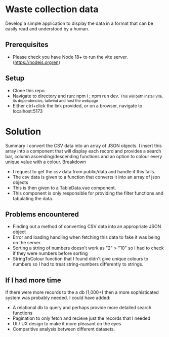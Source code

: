 # Waste collection data
Develop a simple application to display the data in a format that can be easily read and understood by a human.
## Prerequisites
- Please check you have Node 18+ to run the vite server. (https://nodejs.org/en)
## Setup
- Clone this repo
- Navigate to directory and run: npm i ; npm run dev.
<small>This will both install vite, its dependencies, tailwind and host the webpage </small>
- Either ctrl+click the link provided, or on a browser, navigate to localhost:5173
  
# Solution
Summary
I convert the CSV data into an array of JSON objects. I insert this array into a component that will display each record and provides a search bar, column ascending/descending functions and an option to colour every unique value with a colour.
Breakdown
- I request to get the csv data from public/data and handle if this fails.
- The csv data is given to a function that converts it into an array of json objects
- This is then given to a TableData.vue component.
- This component is only responsible for providing the filter functions and tabulating the data.
  
## Problems encountered
- Finding out a method of converting CSV data into an appropriate JSON object
- Error and loading handling when fetching this data to fake it was being on the server.
- Sorting a string of numbers doesn't work as "2" > "10" so I had to check if they were numbers before sorting
- StringToColour function that I found didn't give unique colours to numbers so I had to treat string-numbers differently to strings.
  
## If I had more time
If there were more records to the a db (1,000+) then a more sophisticated system was probably needed. I could have added:
- A relational db to query and perhaps provide more detailed search functions
- Pagination to only fetch and recieve just the records that I needed
- UI / UX design to make it more pleasant on the eyes
- Comparitive analysis between different datasets.
